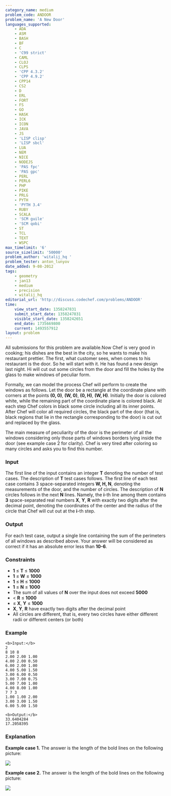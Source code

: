 ```yaml
---
category_name: medium
problem_code: ANDOOR
problem_name: 'A New Door'
languages_supported:
    - ADA
    - ASM
    - BASH
    - BF
    - C
    - 'C99 strict'
    - CAML
    - CLOJ
    - CLPS
    - 'CPP 4.3.2'
    - 'CPP 4.9.2'
    - CPP14
    - CS2
    - D
    - ERL
    - FORT
    - FS
    - GO
    - HASK
    - ICK
    - ICON
    - JAVA
    - JS
    - 'LISP clisp'
    - 'LISP sbcl'
    - LUA
    - NEM
    - NICE
    - NODEJS
    - 'PAS fpc'
    - 'PAS gpc'
    - PERL
    - PERL6
    - PHP
    - PIKE
    - PRLG
    - PYTH
    - 'PYTH 3.4'
    - RUBY
    - SCALA
    - 'SCM guile'
    - 'SCM qobi'
    - ST
    - TCL
    - TEXT
    - WSPC
max_timelimit: '6'
source_sizelimit: '50000'
problem_author: 'witalij_hq '
problem_tester: anton_lunyov
date_added: 9-08-2012
tags:
    - geometry
    - jan13
    - medium
    - precision
    - witalij_hq
editorial_url: 'http://discuss.codechef.com/problems/ANDOOR'
time:
    view_start_date: 1358247831
    submit_start_date: 1358247831
    visible_start_date: 1358242651
    end_date: 1735669800
    current: 1493557912
layout: problem
---
```

All submissions for this problem are available.Now Chef is very good in cooking; his dishes are the best in the city, so he wants to make his restaurant prettier. The first, what customer sees, when comes to his restaurant is the door. So he will start with it. He has found a new design last night. Hi will cut out some circles from the door and fill the holes by the glass to make windows of peculiar form.

Formally, we can model the process Chef will perform to create the windows as follows. Let the door be a rectangle at the coordinate plane with corners at the points **(0, 0)**, **(W, 0)**, **(0, H)**, **(W, H)**. Initially the door is colored white, while the remaining part of the coordinate plane is colored black. At each step Chef colors in black some circle including all its inner points. After Chef will color all required circles, the black part of the door (that is, black regions that lie in the rectangle corresponding to the door) is cut out and replaced by the glass.

The main measure of peculiarity of the door is the perimeter of all the windows considering only those parts of windows borders lying inside the door (see example case 2 for clarity). Chef is very tired after coloring so many circles and asks you to find this number.

### Input

The first line of the input contains an integer **T** denoting the number of test cases. The description of **T** test cases follows. The first line of each test case contains 3 space-separated integers **W, H, N**, denoting the measurements of the door, and the number of circles. The description of **N** circles follows in the next **N** lines. Namely, the **i**-th line among them contains **3** space-separated real numbers **X**, **Y**, **R** with exactly two digits after the decimal point, denoting the coordinates of the center and the radius of the circle that Chef will cut out at the **i**-th step.

### Output

For each test case, output a single line containing the sum of the perimeters of all windows as described above. Your answer will be considered as correct if it has an absolute error less than **10-6**.

### Constraints

- **1** ≤ **T** ≤ **1000**
- **1** ≤ **W** ≤ **1000**
- **1** ≤ **H** ≤ **1000**
- **1** ≤ **N** ≤ **1000**
- The sum of all values of **N** over the input does not exceed **5000**
- < **R** ≤ **1000**
- ≤ **X**, **Y** ≤ **1000**
- **X**, **Y**, **R** have exactly two digits after the decimal point
- All circles are different, that is, every two circles have either different radii or different centers (or both)

### Example

```
<b>Input:</b>
2
8 10 8
2.00 2.00 1.00
4.00 2.00 0.50
6.00 2.00 1.00
4.00 5.00 1.50
3.00 6.00 0.50
3.00 7.00 0.75
5.00 7.00 1.00
4.00 8.00 1.00
7 7 3
1.00 1.00 2.00
3.00 3.00 1.50
6.00 5.00 1.50

<b>Output:</b>
33.6404284
17.2058395

```
### Explanation

**Example case 1.** The answer is the length of the bold lines on the following picture:

![](http://www.codechef.com/download/ANDOOR_Ex2.jpg)

**Example case 2.** The answer is the length of the bold lines on the following picture:

![](http://www.codechef.com/download/ANDOOR_Ex1.jpg)